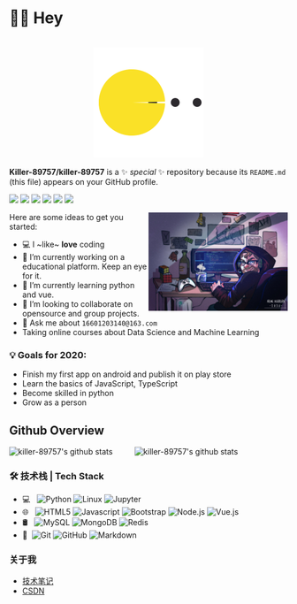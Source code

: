 # 👋🏻 Hey
<div align="center">
	<br>
	<img src="https://raw.githubusercontent.com/Aniket965/Aniket965/master/pacman.svg?sanitize=true" width="200" height="200">
</div>

**Killer-89757/killer-89757** is a ✨ _special_ ✨ repository because its `README.md` (this file) appears on your GitHub profile.

<p>
  <img src="http://views.whatilearened.today/views/github/killer-89757/views.svg"/>
  <a href="https://daniels-roth-stan.fr/"><img src="https://img.shields.io/website?label=Website%20status%20%3A&url=https%3A%2F%2Fdaniels-roth-stan.fr%2F"/></a>
  <a href="https://github.com/killer-89757/"><img src="https://img.shields.io/github/followers/killer-89757?color=%234CC61E&label=GitHub%20Followers%20%3A"/></a>
  <img src="https://img.shields.io/badge/Front End-Vue.js-42b883"/>
  <img src="https://img.shields.io/badge/Back End-python-f55247"/>
  <img src="https://img.shields.io/badge/Os-Linux-a80030"/>
</p>

<img align="right" alt="img" src="https://github.com/FernandoRoldan93/FernandoRoldan93/blob/master/cover_image.jpg" width="50%" height="30%" />

Here are some ideas to get you started:

- 💻 I ~like~ **love** coding
- 🔭 I’m currently working on a educational platform. Keep an eye for it.
- 🌱 I’m currently learning python and vue.
- 👯 I’m looking to collaborate on opensource and group projects.
- 💬 Ask me about `16601203140@163.com`
- Taking online courses about Data Science and Machine Learning

### 💡 Goals for 2020:
- Finish my first app on android and publish it on play store
- Learn the basics of JavaScript, TypeScript
- Become skilled in python
- Grow as a person

## Github Overview

<p>
    <img width="43%" alt="killer-89757's github stats" src="https://github-readme-stats.vercel.app/api/top-langs/?username=killer-89757&hide=jupyter%20notebook&show_icons=true&layout=compact&hide_border=true"/>
    <img width="55%" align="right" alt="killer-89757's github stats" src="https://github-readme-stats.vercel.app/api?username=killer-89757&show_icons=true&hide_border=true"/>
</p>

### 🛠 技术栈 | Tech Stack

- 💻 &#160; ![Python](https://img.shields.io/badge/-Python-333333?style=flat&logo=python&logoColor=007396)
![Linux](https://img.shields.io/badge/-Linux-333333?style=flat&logo=Linux&logoColor=FCC624)
![Jupyter](https://img.shields.io/badge/-jupyter-333333?style=flat&logo=jupyter&logoColor=FF4800)
- 🌐 &#160; ![HTML5](https://img.shields.io/badge/-HTML5-333333?style=flat&logo=HTML5)
![Javascript](https://img.shields.io/badge/-Javascript-333333?style=flat&logo=javascript)
![Bootstrap](https://img.shields.io/badge/-Bootstrap-333333?style=flat&logo=bootstrap&logoColor=563D7C)
![Node.js](https://img.shields.io/badge/-Node.js-333333?style=flat&logo=node.js)
![Vue.js](https://img.shields.io/badge/-VueJS-333333?style=flat&logo=Vue.js)
- 🛢 &#160; ![MySQL](https://img.shields.io/badge/-MySQL-333333?style=flat&logo=mysql)
![MongoDB](https://img.shields.io/badge/-MongoDB-333333?style=flat&logo=mongodb)
![Redis](https://img.shields.io/badge/-redis-333333?style=flat&logo=Redis)
- 🔧 &#160;![Git](https://img.shields.io/badge/-Git-333333?style=flat&logo=git)
![GitHub](https://img.shields.io/badge/-GitHub-333333?style=flat&logo=github)
![Markdown](https://img.shields.io/badge/-Markdown-333333?style=flat&logo=markdown)



### 关于我
- [技术笔记](https://juejin.cn/user/1390236459600743)
- [CSDN](https://blog.csdn.net/waws520waws)
